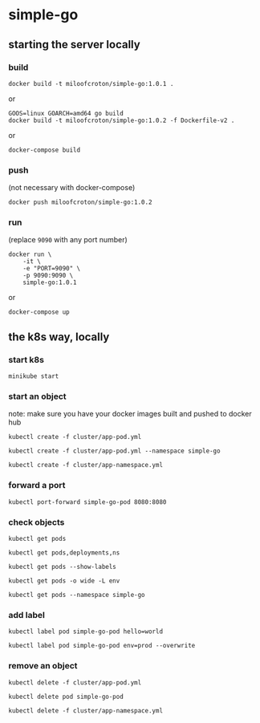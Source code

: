 # simple-go

## starting the server locally

### build

```shell
docker build -t miloofcroton/simple-go:1.0.1 .
```

or

```shell
GOOS=linux GOARCH=amd64 go build
docker build -t miloofcroton/simple-go:1.0.2 -f Dockerfile-v2 .
```

or

```shell
docker-compose build
```

### push

(not necessary with docker-compose)

```shell
docker push miloofcroton/simple-go:1.0.2
```

### run

(replace `9090` with any port number)

```shell
docker run \
    -it \
    -e "PORT=9090" \
    -p 9090:9090 \
    simple-go:1.0.1
```

or

```shell
docker-compose up
```


## the k8s way, locally

### start k8s

```shell
minikube start
```

### start an object

note: make sure you have your docker images built and pushed to docker hub

```shell
kubectl create -f cluster/app-pod.yml
```

```shell
kubectl create -f cluster/app-pod.yml --namespace simple-go
```

```shell
kubectl create -f cluster/app-namespace.yml
```

### forward a port

```shell
kubectl port-forward simple-go-pod 8080:8080
```

### check objects

```shell
kubectl get pods
```

```shell
kubectl get pods,deployments,ns
```

```shell
kubectl get pods --show-labels
```

```shell
kubectl get pods -o wide -L env
```

```shell
kubectl get pods --namespace simple-go
```

### add label

```shell
kubectl label pod simple-go-pod hello=world
```

```shell
kubectl label pod simple-go-pod env=prod --overwrite
```

### remove an object

```shell
kubectl delete -f cluster/app-pod.yml
```

```shell
kubectl delete pod simple-go-pod
```

```shell
kubectl delete -f cluster/app-namespace.yml
```

